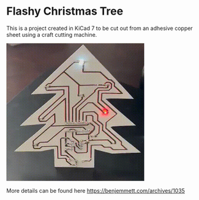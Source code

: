 # Flashy Christmas Tree
This is a project created in KiCad 7 to be cut out from an adhesive copper sheet using a craft cutting machine.

![Flashy Christmas Tree GIF](Extras/LedTreeFlash.gif)

More details can be found here https://benjemmett.com/archives/1035
